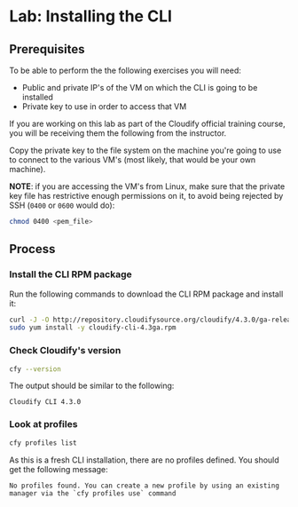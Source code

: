 # Lab: Installing the CLI

## Prerequisites

To be able to perform the the following exercises you will need:

* Public and private IP's of the VM on which the CLI is going to be installed
* Private key to use in order to access that VM

If you are working on this lab as part of the Cloudify official training course, you will be receiving
them the following from the instructor.


Copy the private key to the file system on the machine you're going to use
to connect to the various VM's (most likely, that would be your own machine).

**NOTE**: if you are accessing the VM's from Linux, make sure that the private key file has restrictive enough
permissions on it, to avoid being rejected by SSH (`0400` or `0600` would do):

```bash
chmod 0400 <pem_file>
```

## Process

### Install the CLI RPM package

Run the following commands to download the CLI RPM package and install it:

```bash
curl -J -O http://repository.cloudifysource.org/cloudify/4.3.0/ga-release/cloudify-cli-4.3ga.rpm
sudo yum install -y cloudify-cli-4.3ga.rpm
```

### Check Cloudify's version

```bash
cfy --version
```

The output should be similar to the following:

```
Cloudify CLI 4.3.0
```

### Look at profiles

```bash
cfy profiles list
```

As this is a fresh CLI installation, there are no profiles defined. You should get the following message:

```
No profiles found. You can create a new profile by using an existing manager via the `cfy profiles use` command
```
